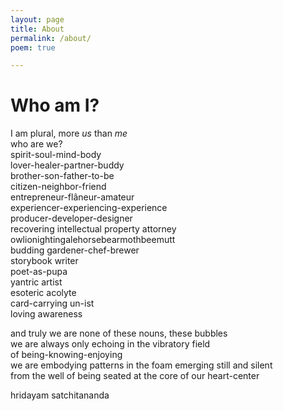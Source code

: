```yaml
---
layout: page
title: About
permalink: /about/
poem: true

---
```

# Who am I?

I am plural, more *us* than *me*  
who are we?  
spirit-soul-mind-body  
lover-healer-partner-buddy  
brother-son-father-to-be  
citizen-neighbor-friend  
entrepreneur-flâneur-amateur  
experiencer-experiencing-experience  
producer-developer-designer  
recovering intellectual property attorney  
owlionightingalehorsebearmothbeemutt  
budding gardener-chef-brewer  
storybook writer  
poet-as-pupa  
yantric artist  
esoteric acolyte  
card-carrying un-ist  
loving awareness

and truly we are none of these nouns, these bubbles  
we are always only echoing in the vibratory field  
of being-knowing-enjoying  
we are embodying patterns in the foam emerging still and silent  
from the well of being seated at the core of our heart-center

hridayam
satchitananda
